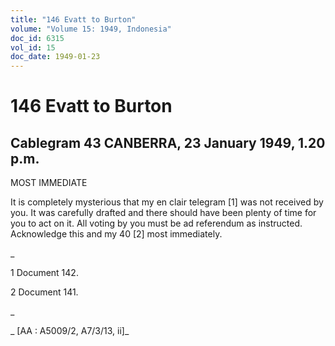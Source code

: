 ```yaml
---
title: "146 Evatt to Burton"
volume: "Volume 15: 1949, Indonesia"
doc_id: 6315
vol_id: 15
doc_date: 1949-01-23
---
```


# 146 Evatt to Burton

## Cablegram 43 CANBERRA, 23 January 1949, 1.20 p.m.

MOST IMMEDIATE

It is completely mysterious that my en clair telegram [1] was not received by you. It was carefully drafted and there should have been plenty of time for you to act on it. All voting by you must be ad referendum as instructed. Acknowledge this and my 40 [2] most immediately.

_

1 Document 142.

2 Document 141.

_

_ [AA : A5009/2, A7/3/13, ii]_
